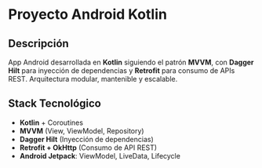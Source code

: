 # Proyecto Android Kotlin

## Descripción  
App Android desarrollada en **Kotlin** siguiendo el patrón **MVVM**, con **Dagger Hilt** para inyección de dependencias y **Retrofit** para consumo de APIs REST. Arquitectura modular, mantenible y escalable.

## Stack Tecnológico  
- **Kotlin** + Coroutines  
- **MVVM** (View, ViewModel, Repository)  
- **Dagger Hilt** (Inyección de dependencias)  
- **Retrofit + OkHttp** (Consumo de API REST)  
- **Android Jetpack**: ViewModel, LiveData, Lifecycle  
